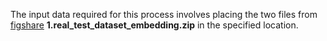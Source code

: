 The input data required for this process involves placing the two files from [figshare](https://figshare.com/articles/dataset/ESM2_AMP/28378157)  **1.real_test_dataset_embedding.zip** in the specified location.
